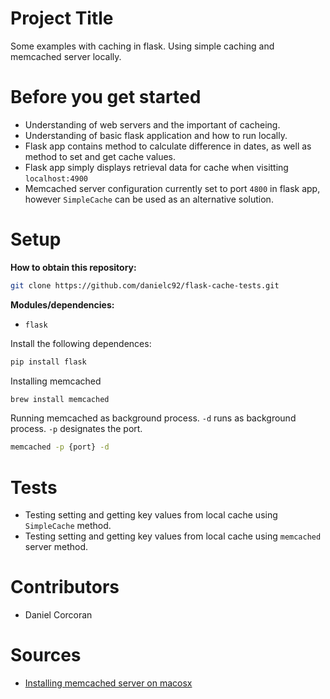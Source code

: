 # Project Title
Some examples with caching in flask. Using simple caching and memcached server locally.

# Before you get started
- Understanding of web servers and the important of cacheing.
- Understanding of basic flask application and how to run locally.
- Flask app contains method to calculate difference in dates, as well as method to set and get cache values.
- Flask app simply displays retrieval data for cache when visitting `localhost:4900`
- Memcached server configuration currently set to port `4800` in flask app, however `SimpleCache` can be used as an alternative solution.

# Setup
**How to obtain this repository:**
```sh
git clone https://github.com/danielc92/flask-cache-tests.git
```
**Modules/dependencies:**
- `flask`

Install the following dependences:
```sh
pip install flask
```

Installing memcached
```sh
brew install memcached
```

Running memcached as background process. `-d` runs as background process. `-p` designates the port. 
```sh
memcached -p {port} -d
```

# Tests
- Testing setting and getting key values from local cache using `SimpleCache` method.
- Testing setting and getting key values from local cache using `memcached` server method.

# Contributors
- Daniel Corcoran

# Sources
- [Installing memcached server on macosx](https://www.hacksparrow.com/install-memcached-on-mac-os-x.html)